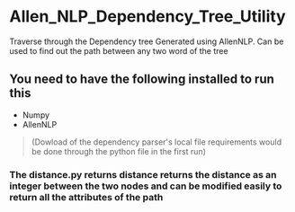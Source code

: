 # Allen_NLP_Dependency_Tree_Utility
Traverse through the Dependency tree Generated using AllenNLP. Can be used to find out the path between any two word of the tree
## You need to have the following installed to run this
* Numpy
* AllenNLP
>(Dowload of the dependency parser's local file requirements would be done through the python file in the first run)
### The distance.py returns distance returns the distance as an integer between the two nodes and can be modified easily to return all the attributes of the path
